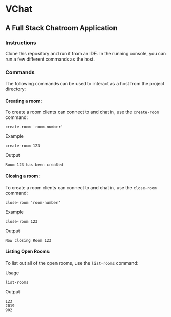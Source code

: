 # VChat

## A Full Stack Chatroom Application

### Instructions
Clone this repository and run it from an IDE. In the running console, you can run a 
few different commands as the host.

### Commands
The following commands can be used to interact as a host from the project directory:

#### Creating a room:
To create a room clients can connect to and chat in, use the `create-room` command:
```
create-room 'room-number'
```
Example
```
create-room 123
```
Output
```
Room 123 has been created
```

#### Closing a room:
To create a room clients can connect to and chat in, use the `close-room` command:
```
close-room 'room-number'
```
Example
```
close-room 123
```
Output
```
Now closing Room 123
```

#### Listing Open Rooms:
To list out all of the open rooms, use the `list-rooms` command:

Usage
```
list-rooms
```
Output
```
123
2019
902
```